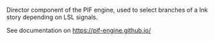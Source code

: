  
Director component of the PIF engine, used to select branches of a Ink story depending on LSL signals.

See documentation on https://pif-engine.github.io/
